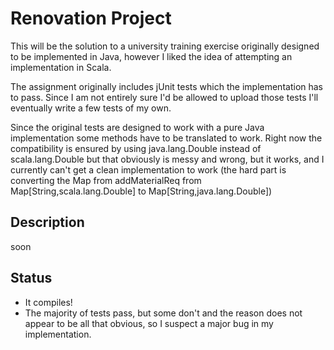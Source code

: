 Renovation Project
=====

This will be the solution to a university training exercise originally designed to be implemented in Java, however I liked the 
idea of attempting an implementation in Scala. 

The assignment originally includes jUnit tests which the implementation has
to pass. Since I am not entirely sure I'd be allowed to upload those tests I'll eventually write a few tests of my own.

Since the original tests are designed to work with a pure Java implementation some methods have to be translated to
work. Right now the compatibility is ensured by using java.lang.Double instead of scala.lang.Double but that obviously
is messy and wrong, but it works, and I currently can't get a clean implementation to work (the hard part is converting
the Map from addMaterialReq from Map[String,scala.lang.Double] to Map[String,java.lang.Double])

Description
---
soon

Status
---

- It compiles!
- The majority of tests pass, but some don't and the reason does not appear to be all that obvious, so I suspect a 
major bug in my implementation.
